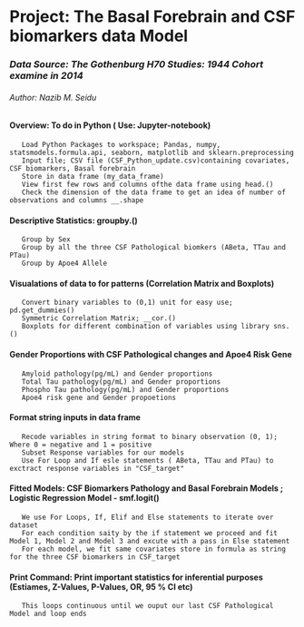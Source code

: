
# **Project: The Basal Forebrain and CSF biomarkers data Model**

### *Data Source: The Gothenburg H70 Studies: 1944 Cohort examine in 2014*
###### *Author: Nazib M. Seidu*

#### **Overview: To do in Python ( Use: Jupyter-notebook)**
       Load Python Packages to workspace; Pandas, numpy, statsmodels.formula.api, seaborn, matplotlib and sklearn.preprocessing 
       Input file; CSV file (CSF_Python_update.csv)containing covariates, CSF biomarkers, Basal forebrain 
       Store in data frame (my_data_frame)
       View first few rows and columns ofthe data frame using head.()
       Check the dimension of the data frame to get an idea of number of observations and columns __.shape

#### **Descriptive Statistics: groupby.()**
       Group by Sex 
       Group by all the three CSF Pathological biomkers (ABeta, TTau and PTau)
       Group by Apoe4 Allele

#### **Visualations of data to for patterns (Correlation Matrix and Boxplots)**
       Convert binary variables to (0,1) unit for easy use; pd.get_dummies()
       Symmetric Correlation Matrix; __cor.()
       Boxplots for different combination of variables using library sns.()

#### **Gender Proportions with CSF Pathological changes and Apoe4 Risk Gene** 
       Amyloid pathology(pg/mL) and Gender proportions
       Total Tau pathology(pg/mL) and Gender proportions
       Phospho Tau pathology(pg/mL) and Gender proportions
       Apoe4 risk gene and Gender propoetions

#### **Format string inputs in data frame**
       Recode variables in string format to binary observation (0, 1); Where 0 = negative and 1 = positive
       Subset Response variables for our models
       Use For Loop and If esle statements ( ABeta, TTau and PTau) to exctract response variables in "CSF_target"

#### **Fitted Models: CSF Biomarkers Pathology and Basal Forebrain Models ; Logistic Regression Model - smf.logit()**
       We use For Loops, If, Elif and Else statements to iterate over dataset
       For each condition saity by the if statement we proceed and fit Model 1, Model 2 and Model 3 and excute with a pass in Else statement
       For each model, we fit same covariates store in formula as string for the three CSF biomarkers in CSF_target

#### **Print Command: Print important statistics for inferential purposes (Estiames, Z-Values, P-Values, OR, 95 % CI etc)**
       This loops continuous until we ouput our last CSF Pathological Model and loop ends

